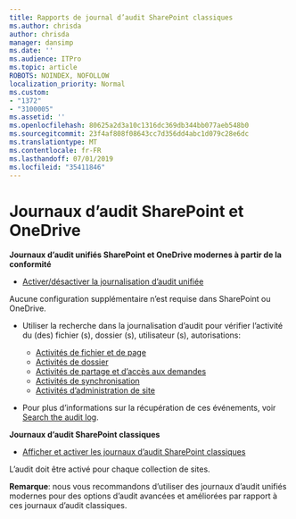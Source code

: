 ```yaml
---
title: Rapports de journal d’audit SharePoint classiques
ms.author: chrisda
author: chrisda
manager: dansimp
ms.date: ''
ms.audience: ITPro
ms.topic: article
ROBOTS: NOINDEX, NOFOLLOW
localization_priority: Normal
ms.custom:
- "1372"
- "3100005"
ms.assetid: ''
ms.openlocfilehash: 80625a2d3a10c1316dc369db344bb077aeb548b0
ms.sourcegitcommit: 23f4af808f08643cc7d356dd4abc1d079c28e6dc
ms.translationtype: MT
ms.contentlocale: fr-FR
ms.lasthandoff: 07/01/2019
ms.locfileid: "35411846"
---
```

# <a name="sharepoint-and-onedrive-audit-logs"></a>Journaux d’audit SharePoint et OneDrive

**Journaux d’audit unifiés SharePoint et OneDrive modernes à partir de la conformité**

- [Activer/désactiver la journalisation d’audit unifiée](https://docs.microsoft.com/en-us/office365/securitycompliance/turn-audit-log-search-on-or-off) 

Aucune configuration supplémentaire n’est requise dans SharePoint ou OneDrive.

- Utiliser la recherche dans la journalisation d’audit pour vérifier l’activité du (des) fichier (s), dossier (s), utilisateur (s), autorisations:

    - [Activités de fichier et de page](https://docs.microsoft.com/en-us/office365/securitycompliance/search-the-audit-log-in-security-and-compliance)
    - [Activités de dossier](https://docs.microsoft.com/en-us/office365/securitycompliance/search-the-audit-log-in-security-and-compliance#folder-activities)
    - [Activités de partage et d’accès aux demandes](https://docs.microsoft.com/en-us/office365/securitycompliance/search-the-audit-log-in-security-and-compliance#sharing-and-access-request-activities)
    - [Activités de synchronisation](https://docs.microsoft.com/en-us/office365/securitycompliance/search-the-audit-log-in-security-and-compliance#synchronization-activities)
    - [Activités d’administration de site](https://docs.microsoft.com/en-us/office365/securitycompliance/search-the-audit-log-in-security-and-compliance#site-administration-activities)
- Pour plus d’informations sur la récupération de ces événements, voir [Search the audit log](https://docs.microsoft.com/office365/securitycompliance/search-the-audit-log-in-security-and-compliance#search-the-audit-log).

**Journaux d’audit SharePoint classiques**

- [Afficher et activer les journaux d’audit SharePoint classiques](https://support.office.com/en-us/article/view-audit-log-reports-b37c5869-1b47-4a82-a30d-ea20070fe527)

L’audit doit être activé pour chaque collection de sites. 

**Remarque**: nous vous recommandons d’utiliser des journaux d’audit unifiés modernes pour des options d’audit avancées et améliorées par rapport à ces journaux d’audit classiques.

